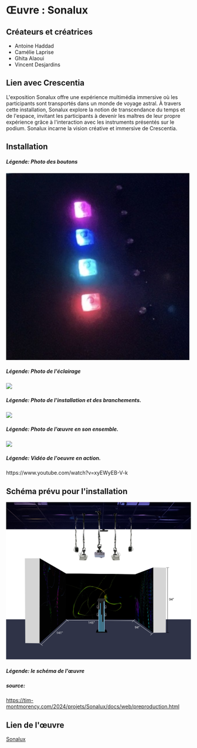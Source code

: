 # Œuvre : Sonalux

## Créateurs et créatrices
- Antoine Haddad
- Camélie Laprise
- Ghita Alaoui
- Vincent Desjardins

## Lien avec Crescentia
L'exposition Sonalux offre une expérience multimédia immersive où les participants sont transportés dans un monde de voyage astral. À travers cette installation, Sonalux explore la notion de transcendance du temps et de l'espace, invitant les participants à devenir les maîtres de leur propre expérience grâce à l'interaction avec les instruments présentés sur le podium. Sonalux incarne la vision créative et immersive de Crescentia.

## Installation
<h5>Légende: Photo des boutons</h5>
<img src="medias/oeuvre_boutons.jpg" width="500"/>

<h5>Légende: Photo de l'éclairage</h5>
<img src="medias/oeuvre_éclairage.jpg" width="500"/>

<h5>Légende: ‎Photo de l'installation et des branchements.</h5>
<img src="medias/œuvre_vue_installation_fils.jpg" width="500"/>

<h5>Légende: Photo de l’œuvre en son ensemble.</h5>
<img src="medias/œuvre_vue_globale.jpg" width="500"/>

<h5>Légende: Vidéo de l'oeuvre en action.</h5>
https://www.youtube.com/watch?v=xyEWyEB-V-k


## Schéma prévu pour l'installation
<img src="medias/œuvre_schéma.png" alt="œuvre schéma" width="700"/>
<h5>Légende: le schéma de l'œuvre</h5>

<h5> source: </h5> 

https://tim-montmorency.com/2024/projets/Sonalux/docs/web/preproduction.html

## Lien de l'œuvre
[Sonalux](https://tim-montmorency.com/2024/projets/Sonalux/docs/web/index.html)
